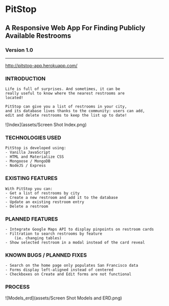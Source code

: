# PitStop
## A Responsive Web App For Finding Publicly Available Restrooms
### Version 1.0
<hr>

http://pitstop-app.herokuapp.com/

### INTRODUCTION
    Life is full of surprises. And sometimes, it can be 
    really useful to know where the nearest restrooms are
    located!

    PitStop can give you a list of restrooms in your city, 
    and its database lives thanks to the community: users can add, 
    edit and delete restrooms to keep the list up to date!


![Index](assets/Screen Shot Index.png)


### TECHNOLOGIES USED
    PitStop is developed using:
    - Vanilla JavaScript 
    - HTML and Materialize CSS
    - Mongoose / MongoDB
    - NodeJS / Express

### EXISTING FEATURES
    With PitStop you can:
    - Get a list of restrooms by city
    - Create a new restroom and add it to the database
    - Update an existing restroom entry
    - Delete a restroom

### PLANNED FEATURES
    - Integrate Google Maps API to display pinpoints on restroom cards
    - Filtration to search restrooms by feature 
        (ie. changing tables)
    - Show selected restroom in a modal instead of the card reveal

### KNOWN BUGS / PLANNED FIXES
    - Search on the home page only populates San Francisco data
    - Forms display left-aligned instead of centered
    - Checkboxes on Create and Edit forms are not functional

### PROCESS
![Models_erd](assets/Screen Shot Models and ERD.png)



